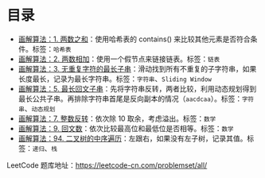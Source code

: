 # 目录

* [画解算法：1. 两数之和](1.%20two-sum.md)：使用哈希表的 contains() 来比较其他元素是否符合条件。标签：`哈希表`
* [画解算法：2. 两数相加](2.%20add-two-numbers.md)：使用一个假节点来链接链表。标签：`链表`
* [画解算法：3. 无重复字符的最长子串](3.%20long-substring-without-repeating-character.md)：滑动找到所有不重复的子字符串，如果长度最长，记录为最长字符串。标签：`字符串`、`Sliding Window`
* [画解算法：5. 最长回文子串](5.%20longest-palindromic-substring.md)：先将字符串反转，两者比较，利用动态规划得到最长公共子串。再排除字符串首尾是反向副本的情况（`aacdcaa`）。标签：`字符串`、`动态规划`
* [画解算法：7. 整数反转](7.%20reverse-integer.md)：依次除 10 取余，考虑溢出。标签：`数学`
* [画解算法：9. 回文数](9.%20palindrome-number.md)：依次比较最高位和最低位是否相等。标签：`数学`
* [画解算法：94. 二叉树的中序遍历](94.%20binary-tree-inoder-traversal.md)：左跟右，如果没有左子树，记录其值。标签：`递归`、`栈`



LeetCode 题库地址：https://leetcode-cn.com/problemset/all/